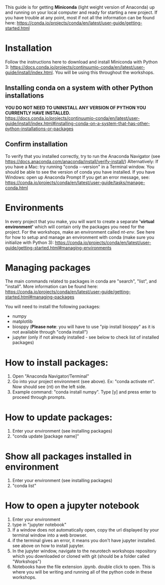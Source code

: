 This guide is for getting **Miniconda** (light weight version of Anaconda) up and running on your local computer and ready for starting a new project. If you have trouble at any point, most if not all the information can be found here: https://conda.io/projects/conda/en/latest/user-guide/getting-started.html

# Installation
Follow the instructions here to download and install Miniconda with Python 3: https://docs.conda.io/projects/continuumio-conda/en/latest/user-guide/install/index.html. You will be using this throughout the workshops. 

## Installing conda on a system with other Python installations
**YOU DO NOT NEED TO UNINSTALL ANY VERSION OF PYTHON YOU CURRENTLY HAVE INSTALLED.**
https://docs.conda.io/projects/continuumio-conda/en/latest/user-guide/install/index.html#installing-conda-on-a-system-that-has-other-python-installations-or-packages

## Confirm installation
To verify that you installed correctly, try to run the Anaconda Navigator (see https://docs.anaconda.com/anaconda/install/verify-install/) Alternatively:
If you have a Mac: try running "conda --version" in a Terminal window. You should be able to see the version of conda you have installed.
If you have Windows: open up Anaconda Prompt
If you get an error message, see: https://conda.io/projects/conda/en/latest/user-guide/tasks/manage-conda.html

# Environments
In every project that you make, you will want to create a separate **'virtual environment'** which will contain only the packages you need for the project. For the workshops, make an environment called *nt-env*.
See here for how to setup and manage an environment with conda (make sure you initialize with Python 3): https://conda.io/projects/conda/en/latest/user-guide/getting-started.html#managing-environments


# Managing packages
The main commands related to packages in conda are "search", "list", and "install". More information can be found here: https://conda.io/projects/conda/en/latest/user-guide/getting-started.html#managing-packages

You will need to install the following packages:
- numpy
- matplotlib
- biosppy (**Please note**: you will have to use "pip install biosppy" as it is not available through "conda install")
- jupyter (only if not already installed - see below to check list of installed packages)
# How to install packages:
1) Open "Anaconda Navigator/Terminal"
2) Go into your project environment (see above). Ex: "conda activate nt". Now should see (nt) on the left side.
3) Example command: "conda install numpy". Type [y] and press enter to proceed through prompts.

# How to update packages:
1) Enter your environment (see installing packages)
2) "conda update [package name]"

# Show all packages installed in environment
1) Enter your environment (see installing packages)
2) "conda list"

# How to open a jupyter notebook
1) Enter your environment
2) type in "jupyter notebook"
3) If a window does not automatically open, copy the url displayed by your terminal window into a web browser.
4) if the terminal gives an error, it means you don't have jupyter installed. see above on how to install jupyter.
5) In the jupyter window, navigate to the neurotech workshops repository which you downloaded or cloned with git (should be a folder called "Workshops")
6) Notebooks have the file extension .ipynb. double click to open. This is where you will be writing and running all of the python code in these workshops.
